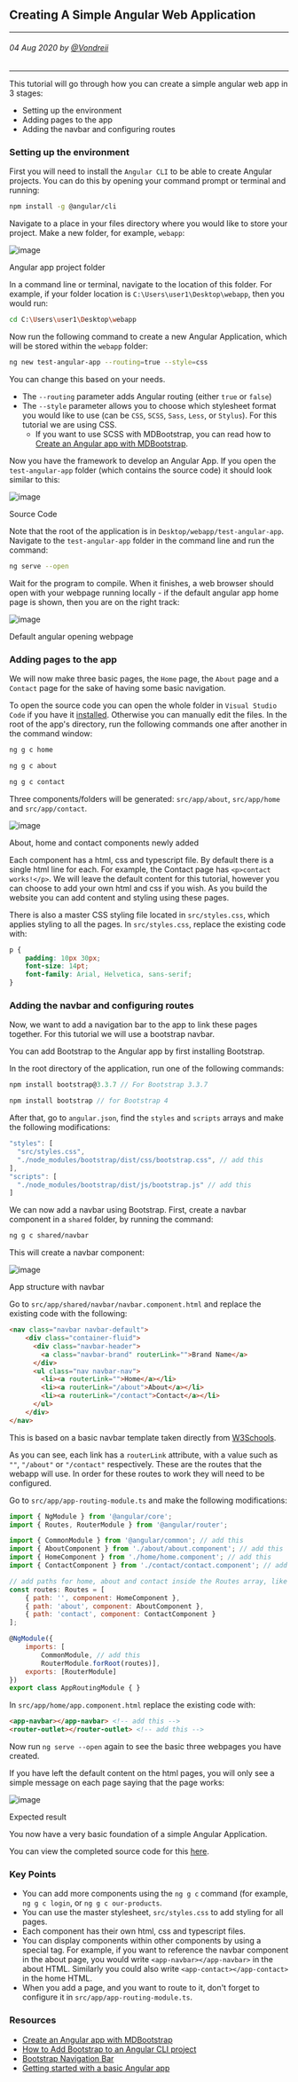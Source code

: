<!-- <div class="parallax" style="height: 350px; background-image: url('../../../assets/articles/web-dev-images/creatingASimpleAngularWebApplication/header.jpg');">
  <div class="imageTextCollage"><a class="photoCred" style="margin-top: 300px; float: right;" href="https://unsplash.com/@ffstop" target="_blank" rel="noopener noreferrer" title="Download free do whatever you want high-resolution photos from Igor Miske"><span style="display:inline-block;padding:2px 3px"><svg xmlns="http://www.w3.org/2000/svg" style="height:12px;width:auto;vertical-align:middle;top:-2px;fill:white" viewBox="0 0 32 32"><title>unsplash-logo</title><path d="M10 9V0h12v9H10zm12 5h10v18H0V14h10v9h12v-9z"></path></svg></span><span style="display:inline-block;padding:2px 3px">Fotis Fotopoulos</span></a></div>
</div> -->
<br>
<div class="writtenContent">

## Creating A Simple Angular Web Application
___

###### 04 Aug 2020 by [@Vondreii](https://www.instagram.com/vondreii/?hl=en)
___


This tutorial will go through how you can create a simple angular web app in 3 stages:

* Setting up the environment
* Adding pages to the app
* Adding the navbar and configuring routes 

### Setting up the environment

First you will need to install the `Angular CLI` to be able to create Angular projects. You can do this by opening your command prompt or terminal and running:

```bash
npm install -g @angular/cli

```

Navigate to a place in your files directory where you would like to store your project. Make a new folder, for example, `webapp`:

<!-- ----------- Image ----------- -->
<div class="blog-image-container">
	<img src="../../../assets/articles/web-dev-images/creatingASimpleAngularWebApplication/folder.PNG" alt="image" class="blog-image"/>
	<div class="content-photo-credit"><p>Angular app project folder</p></div>
</div>
<!-- ----------------------------- -->

In a command line or terminal, navigate to the location of this folder. For example, if your folder location is `C:\Users\user1\Desktop\webapp`, then you would run:
```bash
cd C:\Users\user1\Desktop\webapp

```

Now run the following command to create a new Angular Application, which will be stored within the `webapp` folder:
```bash
ng new test-angular-app --routing=true --style=css
```

You can change this based on your needs.
* The `--routing` parameter adds Angular routing (either `true` or `false`)
* The `--style` parameter allows you to choose which stylesheet format you would like to use (can be `CSS`, `SCSS`, `Sass`, `Less`, or `Stylus`). For this tutorial we are using CSS. 
	* If you want to use SCSS with MDBootstrap, you can read how to [Create an Angular app with MDBootstrap](https://sorakhan.com/post-001). 

Now you have the framework to develop an Angular App. If you open the `test-angular-app` folder (which contains the source code) it should look similar to this:
<!-- ----------- Image ----------- -->
<div class="blog-image-container">
	<img src="../../../assets/articles/web-dev-images/creatingASimpleAngularWebApplication/angular-test-source-code.PNG" alt="image" class="blog-image"/>
	<div class="content-photo-credit"><p>Source Code</p></div>
</div>
<!-- ----------------------------- -->

Note that the root of the application is in `Desktop/webapp/test-angular-app`.
Navigate to the `test-angular-app` folder in the command line and run the command:

```Bash
ng serve --open
```

Wait for the program to compile. When it finishes, a web browser should open with your webpage running locally - if the default angular app home page is shown, then you are on the right track:

<!-- ----------- Image ----------- -->
<div class="blog-image-container">
	<img src="../../../assets/articles/web-dev-images/creatingASimpleAngularWebApplication/default-app-page.PNG" alt="image" class="blog-image"/>
	<div class="content-photo-credit"><p>Default angular opening webpage</p></div>
</div>
<!-- ----------------------------- -->

### Adding pages to the app

We will now make three basic pages, the `Home` page, the `About` page and a `Contact` page for the sake of having some basic navigation.

To open the source code you can open the whole folder in `Visual Studio Code` if you have it [installed](https://code.visualstudio.com/download). Otherwise you can manually edit the files.
In the root of the app's directory, run the following commands one after another in the command window: 
```Bash
ng g c home
```
```Bash
ng g c about
```
```Bash
ng g c contact
```

Three components/folders will be generated: `src/app/about`, `src/app/home` and `src/app/contact`.

<!-- ----------- Image ----------- -->
<div class="blog-image-container">
	<img src="../../../assets/articles/web-dev-images/creatingASimpleAngularWebApplication/app-structure.PNG" alt="image" class="blog-image"/>
	<div class="content-photo-credit"><p>About, home and contact components newly added</p></div>
</div>
<!-- ----------------------------- -->

Each component has a html, css and typescript file. By default there is a single html line for each. For example, the Contact page has `<p>contact works!</p>`. We will leave the default content for this tutorial, 
however you can choose to add your own html and css if you wish. As you build the website you can add content and styling using these pages. 

There is also a master CSS styling file located in `src/styles.css`, which applies styling to all the pages. In `src/styles.css`, replace the existing code with:
```CSS
p {
    padding: 10px 30px;
    font-size: 14pt;
    font-family: Arial, Helvetica, sans-serif;
}
```  

### Adding the navbar and configuring routes 

Now, we want to add a navigation bar to the app to link these pages together. For this tutorial we will use a bootstrap navbar.

You can add Bootstrap to the Angular app by first installing Bootstrap. 

In the root directory of the application, run one of the following commands:

```js
npm install bootstrap@3.3.7 // For Bootstrap 3.3.7
```
```js
npm install bootstrap // for Bootstrap 4
```
 


After that, go to `angular.json`, find the `styles` and `scripts` arrays and make the following modifications:

```Javascript
"styles": [
  "src/styles.css",
  "./node_modules/bootstrap/dist/css/bootstrap.css", // add this
],
"scripts": [
  "./node_modules/bootstrap/dist/js/bootstrap.js" // add this
]
```

We can now add a navbar using Bootstrap. First, create a navbar component in a `shared` folder, by running the command:

```Bash
ng g c shared/navbar
```

This will create a navbar component:

<!-- ----------- Image ----------- -->
<div class="blog-image-container">
	<img src="../../../assets/articles/web-dev-images/creatingASimpleAngularWebApplication/app-structure2.PNG" alt="image" class="blog-image"/>
	<div class="content-photo-credit"><p>App structure with navbar</p></div>
</div>
<!-- ----------------------------- -->

Go to `src/app/shared/navbar/navbar.component.html` and replace the existing code with the following:

```html
<nav class="navbar navbar-default">
    <div class="container-fluid">
      <div class="navbar-header">
        <a class="navbar-brand" routerLink="">Brand Name</a>
      </div>
      <ul class="nav navbar-nav">
        <li><a routerLink="">Home</a></li>
        <li><a routerLink="/about">About</a></li>
        <li><a routerLink="/contact">Contact</a></li>
      </ul>
    </div>
</nav>
```

This is based on a basic navbar template taken directly from [W3Schools](https://www.w3schools.com/bootstrap/bootstrap_navbar.asp).

As you can see, each link has a `routerLink` attribute, with a value such as `""`, `"/about"` or `"/contact"` respectively. These are the routes that the webapp will use.
In order for these routes to work they will need to be configured.

Go to `src/app/app-routing-module.ts` and make the following modifications:

```Javascript
import { NgModule } from '@angular/core';
import { Routes, RouterModule } from '@angular/router';

import { CommonModule } from '@angular/common'; // add this
import { AboutComponent } from './about/about.component'; // add this
import { HomeComponent } from './home/home.component'; // add this
import { ContactComponent } from './contact/contact.component'; // add this

// add paths for home, about and contact inside the Routes array, like this:
const routes: Routes = [
	{ path: '', component: HomeComponent },
	{ path: 'about', component: AboutComponent },
	{ path: 'contact', component: ContactComponent }
];

@NgModule({
	imports: [
		CommonModule, // add this
		RouterModule.forRoot(routes)],
	exports: [RouterModule]
})
export class AppRoutingModule { }

```

In `src/app/home/app.component.html` replace the existing code with:
```Html
<app-navbar></app-navbar> <!-- add this -->
<router-outlet></router-outlet> <!-- add this -->

```

Now run `ng serve --open` again to see the basic three webpages you have created.

If you have left the default content on the html pages, you will only see a simple message on each page saying that the page works:

<!-- ----------- Image ----------- -->
<div class="blog-image-container">
	<img src="../../../assets/articles/web-dev-images/creatingASimpleAngularWebApplication/contact-works.PNG" alt="image" class="blog-image"/>
	<div class="content-photo-credit"><p>Expected result</p></div>
</div>
<!-- ----------------------------- -->

You now have a very basic foundation of a simple Angular Application. 

You can view the completed source code for this [here](https://github.com/vondreii/Example-Angular-Project-Tutorial).

### Key Points
* You can add more components using the `ng g c` command (for example, `ng g c login`, or `ng g c our-products`. 
* You can use the master stylesheet, `src/styles.css` to add styling for all pages.
* Each component has their own html, css and typescript files.
* You can display components within other components by using a special tag. For example, if you want to reference the navbar component in the about page, you would write `<app-navbar></app-navbar>` in the about HTML. Similarly you could also write `<app-contact></app-contact>` in the home HTML.
* When you add a page, and you want to route to it, don't forget to configure it in `src/app/app-routing-module.ts`.

### Resources
* [Create an Angular app with MDBootstrap](https://sorakhan.com/post-001)
* [How to Add Bootstrap to an Angular CLI project](https://loiane.com/2017/08/how-to-add-bootstrap-to-an-angular-cli-project/)
* [Bootstrap Navigation Bar](https://www.w3schools.com/bootstrap/bootstrap_navbar.asp)
* [Getting started with a basic Angular app](https://angular.io/start)

<br><br>

</div>